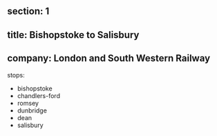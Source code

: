 ﻿section: 1
----
title: Bishopstoke to Salisbury
----
company: London and South Western Railway
----
stops:
- bishopstoke
- chandlers-ford
- romsey
- dunbridge
- dean
- salisbury
